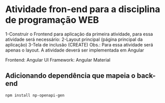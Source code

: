 # Atividade fron-end para a disciplina de programação WEB


1-Construir o Frontend para aplicação da primeira atividade, para essa atividade será necessário:
2-Layout principal (página principal da aplicação)
3-Tela de inclusão (CREATE)
Obs.: Para essa atividade será apenas o layout.
A atividade deverá ser implementada em Angular

Frontend: Angular
UI Framework: Angular Material

## Adicionando dependência que mapeia o back-end

```shell
npm install np-openapi-gen
```
